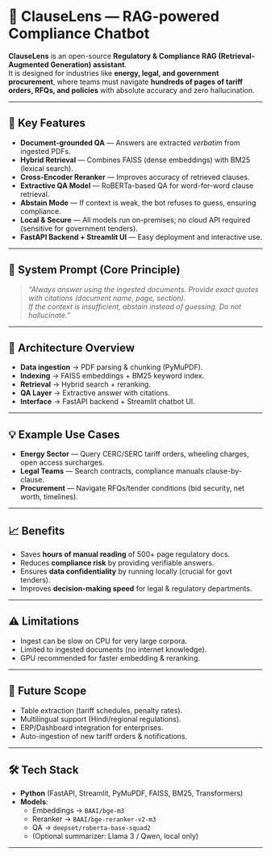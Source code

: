 # 📘 ClauseLens — RAG-powered Compliance Chatbot

**ClauseLens** is an open-source **Regulatory & Compliance RAG (Retrieval-Augmented Generation) assistant**.  
It is designed for industries like **energy, legal, and government procurement**, where teams must navigate **hundreds of pages of tariff orders, RFQs, and policies** with absolute accuracy and zero hallucination.  

---

## 🚀 Key Features
- **Document-grounded QA** — Answers are extracted *verbatim* from ingested PDFs.  
- **Hybrid Retrieval** — Combines FAISS (dense embeddings) with BM25 (lexical search).  
- **Cross-Encoder Reranker** — Improves accuracy of retrieved clauses.  
- **Extractive QA Model** — RoBERTa-based QA for word-for-word clause retrieval.  
- **Abstain Mode** — If context is weak, the bot refuses to guess, ensuring compliance.  
- **Local & Secure** — All models run on-premises; no cloud API required (sensitive for government tenders).  
- **FastAPI Backend + Streamlit UI** — Easy deployment and interactive use.  

---

## 🧩 System Prompt (Core Principle)
> *“Always answer using the ingested documents. Provide exact quotes with citations (document name, page, section).  
> If the context is insufficient, abstain instead of guessing. Do not hallucinate.”*

---

## 📂 Architecture Overview
- **Data ingestion** → PDF parsing & chunking (PyMuPDF).  
- **Indexing** → FAISS embeddings + BM25 keyword index.  
- **Retrieval** → Hybrid search + reranking.  
- **QA Layer** → Extractive answer with citations.  
- **Interface** → FastAPI backend + Streamlit chatbot UI.  

---

## 💡 Example Use Cases
- **Energy Sector** — Query CERC/SERC tariff orders, wheeling charges, open access surcharges.  
- **Legal Teams** — Search contracts, compliance manuals clause-by-clause.  
- **Procurement** — Navigate RFQs/tender conditions (bid security, net worth, timelines).  

---

## 📈 Benefits
- Saves **hours of manual reading** of 500+ page regulatory docs.  
- Reduces **compliance risk** by providing verifiable answers.  
- Ensures **data confidentiality** by running locally (crucial for govt tenders).  
- Improves **decision-making speed** for legal & regulatory departments.  

---

## ⚠️ Limitations
- Ingest can be slow on CPU for very large corpora.  
- Limited to ingested documents (no internet knowledge).  
- GPU recommended for faster embedding & reranking.  

---

## 🔮 Future Scope
- Table extraction (tariff schedules, penalty rates).  
- Multilingual support (Hindi/regional regulations).  
- ERP/Dashboard integration for enterprises.  
- Auto-ingestion of new tariff orders & notifications.  

---

## 🛠️ Tech Stack
- **Python** (FastAPI, Streamlit, PyMuPDF, FAISS, BM25, Transformers)  
- **Models**:  
  - Embeddings → `BAAI/bge-m3`  
  - Reranker → `BAAI/bge-reranker-v2-m3`  
  - QA → `deepset/roberta-base-squad2`  
  - (Optional summarizer: Llama 3 / Qwen, local only)  

---
